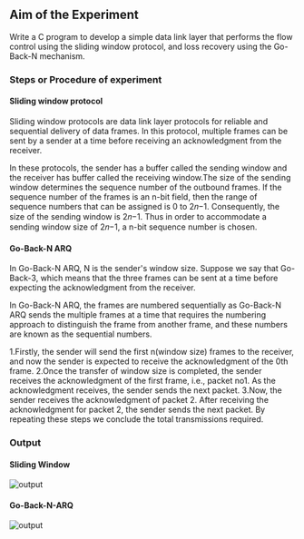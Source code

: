 
## Aim of the Experiment
Write a C program to develop a simple data link layer that performs the flow control using the sliding window protocol,
and loss recovery using the Go-Back-N mechanism.

### Steps or Procedure of experiment

#### Sliding window protocol
Sliding window protocols are data link layer protocols for reliable and sequential delivery of data frames. In this protocol, multiple frames can be sent by a sender at a time before receiving an acknowledgment from the receiver.

In these protocols, the sender has a buffer called the sending window and the receiver has buffer called the receiving window.The size of the sending window determines the sequence number of the outbound frames. If the sequence number of the frames is an n-bit field, then the range of sequence numbers that can be assigned is 0 to 2𝑛−1. Consequently, the size of the sending window is 2𝑛−1. Thus in order to accommodate a sending window size of 2𝑛−1, a n-bit sequence number is chosen.
  
#### Go-Back-N ARQ
In Go-Back-N ARQ, N is the sender's window size. Suppose we say that Go-Back-3, which means that the three frames can be sent at a time before expecting the acknowledgment from the receiver.

In Go-Back-N ARQ, the frames are numbered sequentially as Go-Back-N ARQ sends the multiple frames at a time that requires the numbering approach to distinguish the frame from another frame, and these numbers are known as the sequential numbers.

1.Firstly, the sender will send the first n(window size) frames to the receiver, and now the sender is expected to receive the acknowledgment of the 0th frame.
2.Once the transfer of window size is completed, the sender receives the acknowledgment of the first frame, i.e., packet no1. As the acknowledgment receives, the sender sends the next packet.
3.Now, the sender receives the acknowledgment of packet 2. After receiving the acknowledgment for packet 2, the sender sends the next packet.
By repeating these steps we  conclude  the total  transmissions  required.

### Output
 
 #### Sliding Window
![output](sliding_window.png)


 #### Go-Back-N-ARQ

![output](Goback-n.png)
